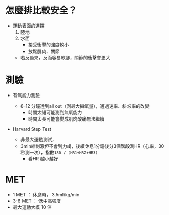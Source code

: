 # 怎麼排比較安全？
- 運動表面的選擇
    1. 陸地
    2. 水面
        - 接受衝擊的強度較小
        - 放鬆肌肉、關節
    - 若反過來，反而容易軟腳，關節的衝擊會更大

# 測驗
- 有氧能力測驗
    - 8-12 分鐘達到all out（測最大攝氧量），通過速率、斜坡率的改變
        - 時間太短可能測到無氧能力
        - 時間太長可能會變成肌肉酸痛無法繼續

- Harvard Step Test
    - 非最大運動測試，
    - 3min給刺激但不會到力竭，後續休息1分鐘後分3個階段測HR（心率，30秒測一次），指數`180 / (HR1+HR2+HR3)`
        - 看HR 越小越好

# MET
- 1 MET ： 休息時， 3.5ml/kg/min
- 3-6 MET ： 低中高強度
- 最大運動大概 10 倍